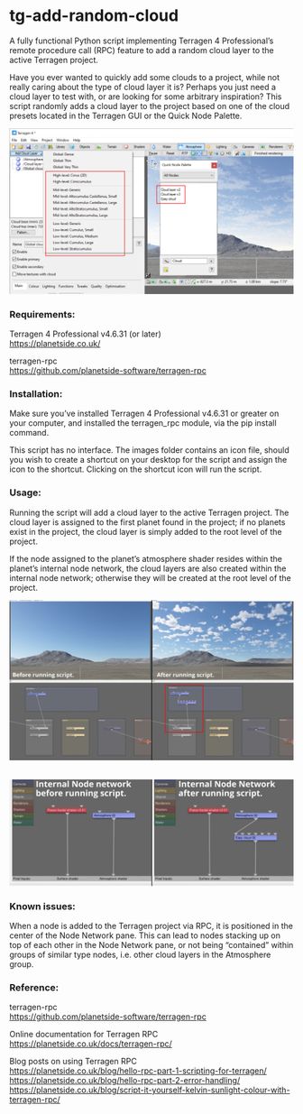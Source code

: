 # tg-add-random-cloud

A fully functional Python script implementing Terragen 4 Professional’s remote procedure call (RPC) feature to add a random cloud layer to the active Terragen project. 

Have you ever wanted to quickly add some clouds to a project, while not really caring about the type of cloud layer it is?  Perhaps you just need a cloud layer to test with, or are looking for some arbitrary inspiration?  This script randomly adds a cloud layer to the project based on one of the cloud presets located in the Terragen GUI or the Quick Node Palette.

![Terragen cloud presets](images/tg_add_random_cloud_presets.jpg)

### Requirements:

Terragen 4 Professional v4.6.31 (or later) <br>
https://planetside.co.uk/ <br>

terragen-rpc <br>
https://github.com/planetside-software/terragen-rpc <br>

### Installation:

Make sure you’ve installed Terragen 4 Professional v4.6.31 or greater on your computer, and installed the terragen_rpc module, via the pip install command. <br>

This script has no interface.  The images folder contains an icon file, should you wish to create a shortcut on your desktop for the script and assign the icon to the shortcut.  Clicking on the shortcut icon will run the script. <br>

### Usage:

Running the script will add a cloud layer to the active Terragen project.   The cloud layer is assigned to the first planet found in the project; if no planets exist in the project, the cloud layer is simply added to the root level of the project. <br>

If the node assigned to the planet’s atmosphere shader resides within the planet’s internal node network, the cloud layers are also created within the internal node network; otherwise they will be created at the root level of the project. <br>

![Terragen GUI before and after running script.](images/tg_add_random_cloud_before_after.jpg) <br> <br>


![Terragen internal node network of planet, before and after running script.](images/tg_add_random_cloud_internal_node_network_before_after.jpg) <br>

### Known issues:

When a node is added to the Terragen project via RPC, it is positioned in the center of the Node Network pane.  This can lead to nodes stacking up on top of each other in the Node Network pane, or not being “contained” within groups of similar type nodes, i.e. other cloud layers in the Atmosphere group. <br>
 
### Reference: 

terragen-rpc <br>
https://github.com/planetside-software/terragen-rpc <br>

Online documentation for Terragen RPC <br>
https://planetside.co.uk/docs/terragen-rpc/ <br>

Blog posts on using Terragen RPC <br>
https://planetside.co.uk/blog/hello-rpc-part-1-scripting-for-terragen/ <br>
https://planetside.co.uk/blog/hello-rpc-part-2-error-handling/ <br>
https://planetside.co.uk/blog/script-it-yourself-kelvin-sunlight-colour-with-terragen-rpc/ <br>

